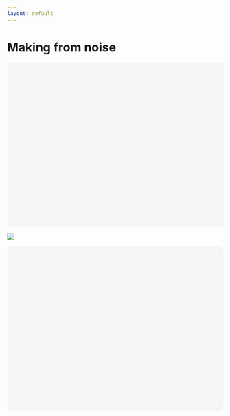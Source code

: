 ```yaml
---
layout: default
---
```


<h1>Making from noise</h1>

<div class="canva-embed" data-design-id="DADjz265WFY" data-height-ratio="0.7500" style="padding:75.0000% 5px 5px 5px;background:rgba(0,0,0,0.03);border-radius:0px;"></div>

<script async src="https:&#x2F;&#x2F;sdk.canva.com&#x2F;v1&#x2F;embed.js"></script>

<img src="https://loading.io/asset/319258"></img>


<div
 class="canva-embed"
 data-design-id="DADigm4jHRo"
 data-height-ratio="0.7500"
 style="padding:75.0000% 5px 5px 5px;background:rgba(0,0,0,0.03);border-radius:8px;"></div>
<script async src="https:&#x2F;&#x2F;sdk.canva.com&#x2F;v1&#x2F;embed.js"></script>
